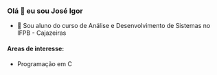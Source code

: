 ### Olá :wave: eu sou José Igor

* :school: Sou aluno do curso de Análise e Desenvolvimento de Sistemas no IFPB - Cajazeiras

#### Areas de interesse:

* Programação em C
